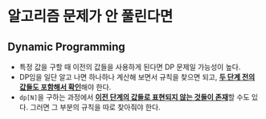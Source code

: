 # 알고리즘 문제가 안 풀린다면

## Dynamic Programming
- 특정 값을 구할 때 이전의 값들을 사용하게 된다면 DP 문제일 가능성이 높다.
- DP임을 일단 알고 나면 하나하나 계산해 보면서 규칙을 찾으면 되고, <strong><u>두 단계 전의 값들도 포함해서 확인</u></strong>해야 한다.
- `dp[N]`을 구하는 과정에서 <strong><u>이전 단계의 값들로 표현되지 않는 것들이 존재</u></strong>할 수도 있다. 그러면 그 부분의 규칙을 따로 찾아줘야 한다.